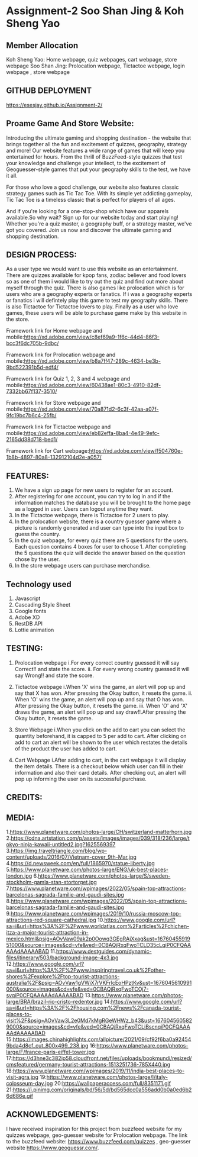 # Assignment-2 Soo Shan Jing & Koh Sheng Yao

## Member Allocation

Koh Sheng Yao: Home webpage, quiz webpages, cart webpage, store webpage
Soo Shan Jing: Prolocation webpage, Tictactoe webpage, login webpage , store webpage

## GITHUB DEPLOYMENT

https://esesjay.github.io/Assignment-2/

## Proame Game And Store Website:

Introducing the ultimate gaming and shopping destination - the website that brings together all the fun and excitement of quizzes, geography, strategy and more! Our website features a wide range of games that will keep you entertained for hours. From the thrill of BuzzFeed-style quizzes that test your knowledge and challenge your intellect, to the excitement of Geoguesser-style games that put your geography skills to the test, we have it all.

For those who love a good challenge, our website also features classic strategy games such as Tic Tac Toe. With its simple yet addicting gameplay, Tic Tac Toe is a timeless classic that is perfect for players of all ages.

And if you're looking for a one-stop-shop which have our apparels available.So why wait? Sign up for our website today and start playing! Whether you're a quiz master, a geography buff, or a strategy master, we've got you covered. Join us now and discover the ultimate gaming and shopping destination.

## DESIGN PROCESS:

As a user type we would want to use this website as an entertainment. There are quizzes available for kpop fans, zodiac believer and food lovers so as one of them i would like to try out the quiz and find out more about myself through the quiz. There is also games like prolocation which is for users who are a geography experts or fanatics. If i was a geography experts or fanatics i will defintely play this game to test my geography skills. There is also Tictactoe for Tictactoe lovers to play. Finally as a user who love games, these users will be able to purchase game make by this website in the store.

Framework link for Home webpage and mobile:https://xd.adobe.com/view/c8ef69a9-1f6c-44d4-86f3-bcc3f6dc705b-9dbc/

Framework link for Prolocation webpage and mobile:https://xd.adobe.com/view/b8a7ff47-289c-4634-be3b-9bd522391b5d-edf4/

Framework link for Quiz 1, 2, 3 and 4 webpage and mobile:https://xd.adobe.com/view/60438ae1-80c3-4910-82df-7332bb67f137-3510/

Framework link for Store webpage and mobile:https://xd.adobe.com/view/70a871d2-6c3f-42aa-a07f-9fc19bc7b6c4-25fb/

Framework link for Tictactoe webpage and mobile:https://xd.adobe.com/view/eb82effa-8ba4-4e49-9efc-2165dd38d718-bed1/

Framework link for Cart webpage:https://xd.adobe.com/view/f504760e-1b8b-4897-80a8-132912104d2e-a057/

## FEATURES:

1. We have a sign up page for new users to register for an account.
2. After registering for one account, you can try to log in and if the information matches the database you will be brought to the home page as a logged in user. Users can logout anytime they want.
3. In the Tictactoe webpage, there is Tictactoe for 2 users to play.
4. In the prolocation website, there is a country guesser game where a picture is randomly generated and user can type into the input box to guess the country.
5. In the quiz webpage, for every quiz there are 5 questions for the users. Each question contains 4 boxes for user to choose 1. After completing the 5 questions the quiz will decide the answer based on the question chose by the user.
6. In the store webpage users can purchase merchandise.

## Technology used

1. Javascript
2. Cascading Style Sheet
3. Google fonts
4. Adobe XD
5. RestDB API
6. Lottie animation

## TESTING:

1. Prolocation webpage
   i.For every correct country guessed it will say Correct!! and state the score.
   ii. For every wrong country guessed it will say Wrong!! and state the score.

2. Tictactoe webpage
   i.When 'X' wins the game, an alert will pop up and say that X has won. After pressing the Okay button, it resets the game.
   ii. When 'O' wins the game, an alert will pop up and say that O has won. After pressing the Okay button, it resets the game.
   iii. When 'O' and 'X' draws the game, an alert will pop up and say draw!!.After pressing the Okay button, it resets the game.

3. Store Webpage
   i.When you click on the add to cart you can select the quantity beforehand, it is capped to 5 per add to cart. After clicking on add to cart an alert will be shown to the user which restates the details of the product the user has added to cart.

4. Cart Webpage
   i.After adding to cart, in the cart webpage it will display the item details. There is a checkout below which user can fill in their information and also their card details. After checking out, an alert will pop up informing the user on its successful purchase.

## CREDITS:

## MEDIA:

1.https://www.planetware.com/photos-large/CH/switzerland-matterhorn.jpg 2.https://cdna.artstation.com/p/assets/images/images/039/318/236/large/tokyo-ninja-kawaii-untitled2.jpg?1625569397 3.https://img.traveltriangle.com/blog/wp-content/uploads/2016/07/Vietnam-cover_9th-Mar.jpg 4.https://d.newsweek.com/en/full/1865970/statue-liberty.jpg 5.https://www.planetware.com/photos-large/ENG/uk-best-places-london.jpg 6.https://www.planetware.com/photos-large/S/sweden-stockholm-gamla-stan-stortorget.jpg 7.https://www.planetware.com/wpimages/2022/05/spain-top-attractions-barcelonas-sagrada-familie-and-gaudi-sites.jpg 8.https://www.planetware.com/wpimages/2022/05/spain-top-attractions-barcelonas-sagrada-familie-and-gaudi-sites.jpg 9.https://www.planetware.com/wpimages/2019/10/russia-moscow-top-attractions-red-square-cathedral.jpg 10.https://www.google.com/url?sa=i&url=https%3A%2F%2Fwww.worldatlas.com%2Farticles%2Fchichen-itza-a-major-tourist-attraction-in-mexico.html&psig=AOvVaw09ak2p0Oowq3GEgRAjXxag&ust=1676045591951000&source=images&cd=vfe&ved=0CBAQjRxqFwoTCLD35cLqiP0CFQAAAAAdAAAAABAD 11.https://www.destguides.com/dynamic-files/itinerary/503/background-image-4x3.jpg 12.https://www.google.com/url?sa=i&url=https%3A%2F%2Fwww.inspiringtravel.co.uk%2Fother-shores%2Fexplore%2Ftop-tourist-attractions-australia%2F&psig=AOvVaw1gVWiX7rVKFrlcEoHPztKv&ust=1676045610991000&source=images&cd=vfe&ved=0CBAQjRxqFwoTCOj7-svqiP0CFQAAAAAdAAAAABAD 13.https://www.planetware.com/photos-large/BRA/brazil-rio-cristo-redentor.jpg
14:https://www.google.com/url?sa=i&url=https%3A%2F%2Fhousing.com%2Fnews%2Fcanada-tourist-places-to-visit%2F&psig=AOvVaw3L2e0Md7kMgRGeWHWz_b43&ust=1676045605829000&source=images&cd=vfe&ved=0CBAQjRxqFwoTCLiBscnqiP0CFQAAAAAdAAAAABAD
15:https://images.chinahighlights.com/allpicture/2021/09/cf92f6ba0a924549bda4d8cf_cut_800x499_238.jpg
16:https://www.planetware.com/photos-large/F/france-paris-eiffel-tower.jpg
17:https://d3hne3c382ip58.cloudfront.net/files/uploads/bookmundi/resized/cmsfeatured/germany-tourist-attractions-1513251736-785X440.jpg
18:https://www.planetware.com/wpimages/2019/11/india-best-places-to-visit-agra.jpg
19:https://www.planetware.com/photos-large/I/italy-colosseum-day.jpg
20:https://wallpaperaccess.com/full/8351171.gif
21:https://i.pinimg.com/originals/bd/56/5d/bd565dcc0a556add0b0a0ed6b26d686e.gif

## ACKNOWLEDGEMENTS:

I have received inspiration for this project from buzzfeed website for my quizzes webpage, geo-guesser website for Prolocation webpage.
The link to the buzzfeed website: https://www.buzzfeed.com/quizzes , geo-guesser website https://www.geoguessr.com/.
